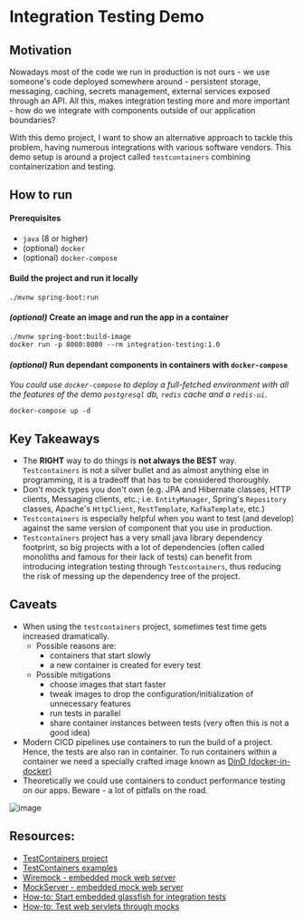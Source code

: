 # Integration Testing Demo

## Motivation

Nowadays most of the code we run in production is not ours - we use someone's code deployed somewhere around - 
persistent storage, messaging, caching, secrets management, external services exposed through an API. All this, makes 
integration testing more and more important - how do we integrate with components outside of our application boundaries?


With this demo project, I want to show an alternative approach to tackle this problem, having numerous integrations with
various software vendors. This demo setup is around a project called `testcontainers` combining containerization and 
testing.

## How to run

#### Prerequisites
* `java` (8 or higher)
* (optional) `docker` 
* (optional) `docker-compose`

#### Build the project and run it locally

```
./mvnw spring-boot:run
```

#### _(optional)_ Create an image and run the app in a container

```
./mvnw spring-boot:build-image
docker run -p 8080:8080 --rm integration-testing:1.0
```

#### _(optional)_ Run dependant components in containers with `docker-compose`

_You could use `docker-compose` to deploy a full-fetched environment with all the features of the demo `postgresql` db,
`redis` cache and a `redis-ui`._

```
docker-compose up -d
```

## Key Takeaways
* The **RIGHT** way to do things is **not always the BEST** way. `Testcontainers` is not a silver bullet and as almost 
anything else in programming, it is a tradeoff that has to be considered thoroughly.
* Don't mock types you don't own (e.g. JPA and Hibernate classes, HTTP clients, Messaging clients, etc.; i.e. 
`EntityManager`, Spring's `Repository` classes, Apache's `HttpClient`, `RestTemplate`, `KafkaTemplate`, etc.)
* `Testcontainers` is especially helpful when you want to test (and develop) against the same version of component that
you use in production.
* `Testcontainers` project has a very small java library dependency footprint, so big projects with a lot of 
dependencies (often called monoliths and famous for their lack of tests) can benefit from introducing integration 
testing through `Testcontainers`, thus reducing the risk of messing up the dependency tree of the project.


## Caveats
* When using the `testcontainers` project, sometimes test time gets increased dramatically. 
  - Possible reasons are:
    * containers that start slowly
    * a new container is created for every test
  - Possible mitigations
    * choose images that start faster
    * tweak images to drop the configuration/initialization of unnecessary features
    * run tests in parallel
    * share container instances between tests (very often this is not a good idea)  
* Modern CICD pipelines use containers to run the build of a project. Hence, the tests are also ran in container. To run
containers within a container we need a specially crafted image known as 
[DinD (docker-in-docker)](https://hub.docker.com/_/docker)
* Theoretically we could use containers to conduct performance testing on our apps. Beware - a lot of pitfalls on the
road.

![image](https://raw.githubusercontent.com/testcontainers/testcontainers-java/master/docs/logo.png)

## Resources:
* [TestContainers project](https://www.testcontainers.org/)
* [TestContainers examples](https://github.com/testcontainers/testcontainers-java/tree/master/examples)
* [Wiremock - embedded mock web server](http://wiremock.org/)
* [MockServer - embedded mock web server](https://www.mock-server.com/)
* [How-to: Start embedded glassfish for integration tests](http://javaevangelist.blogspot.com/2013/01/using-glassfish-311-embedded-with-junit.html)
* [How-to: Test web servlets through mocks](http://mockrunner.github.io/mockrunner)

